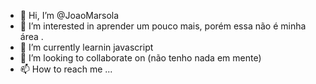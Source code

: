 - 👋 Hi, I’m @JoaoMarsola
- 👀 I’m interested in  aprender um pouco mais, porém essa não é minha área .
- 🌱 I’m currently learnin javascript
- 💞️ I’m looking to collaborate on (não tenho nada em mente)
- 📫 How to reach me ...

<!---
JoaoMarsola/JoaoMarsola is a ✨ special ✨ repository because its `README.md` (this file) appears on your GitHub profile.
You can click the Preview link to take a look at your changes.
--->
